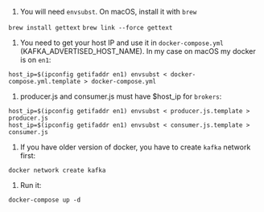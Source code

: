 1. You will need `envsubst`. On macOS, install it with `brew`

`brew install gettext`
`brew link --force gettext`

1. You need to get your host IP and use it in `docker-compose.yml` (KAFKA_ADVERTISED_HOST_NAME). In my case on macOS my docker is on `en1`:

`host_ip=$(ipconfig getifaddr en1) envsubst < docker-compose.yml.template > docker-compose.yml`


1. producer.js and consumer.js must have $host_ip for `brokers`:

```
host_ip=$(ipconfig getifaddr en1) envsubst < producer.js.template > producer.js
host_ip=$(ipconfig getifaddr en1) envsubst < consumer.js.template > consumer.js
```


1. If you have older version of docker, you have to create `kafka` network first:

`docker network create kafka`


1. Run it:

`docker-compose up -d`
